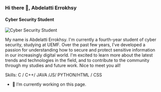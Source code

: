### Hi there 👋, Abdelatti Errokhsy
#### Cyber Security Student
![Cyber Security Student](dhs.gov/sites/default/files/images/st/Our-Work/20_0112_st_cybersecurity1.jpg)

My name is Abdelatti Errokhsy. I'm currently a fourth-year student of cyber security, studying at UEMF. Over the past few years, I've developed a passion for understanding how to secure and protect sensitive information in our increasingly digital world. I'm excited to learn more about the latest trends and technologies in the field, and to contribute to the community through my studies and future work. Nice to meet you all!

Skills: C / C++/ JAVA /JS/ PYTHON/HTML / CSS

- 🔭 I’m currently working on this page. 

